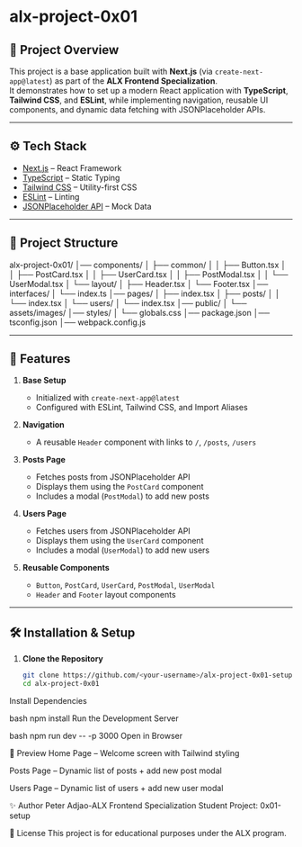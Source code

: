 # alx-project-0x01

## 📌 Project Overview
This project is a base application built with **Next.js** (via `create-next-app@latest`) as part of the **ALX Frontend Specialization**.  
It demonstrates how to set up a modern React application with **TypeScript**, **Tailwind CSS**, and **ESLint**, while implementing navigation, reusable UI components, and dynamic data fetching with JSONPlaceholder APIs.

---

## ⚙️ Tech Stack
- [Next.js](https://nextjs.org/) – React Framework
- [TypeScript](https://www.typescriptlang.org/) – Static Typing
- [Tailwind CSS](https://tailwindcss.com/) – Utility-first CSS
- [ESLint](https://eslint.org/) – Linting
- [JSONPlaceholder API](https://jsonplaceholder.typicode.com/) – Mock Data

---

## 📂 Project Structure
alx-project-0x01/
│── components/
│ ├── common/
│ │ ├── Button.tsx
│ │ ├── PostCard.tsx
│ │ ├── UserCard.tsx
│ │ ├── PostModal.tsx
│ │ └── UserModal.tsx
│ └── layout/
│ ├── Header.tsx
│ └── Footer.tsx
│── interfaces/
│ └── index.ts
│── pages/
│ ├── index.tsx
│ ├── posts/
│ │ └── index.tsx
│ └── users/
│ └── index.tsx
│── public/
│ └── assets/images/
│── styles/
│ └── globals.css
│── package.json
│── tsconfig.json
│── webpack.config.js

---

## 🚀 Features
1. **Base Setup**  
   - Initialized with `create-next-app@latest`
   - Configured with ESLint, Tailwind CSS, and Import Aliases  

2. **Navigation**  
   - A reusable `Header` component with links to `/`, `/posts`, `/users`  

3. **Posts Page**  
   - Fetches posts from JSONPlaceholder API  
   - Displays them using the `PostCard` component  
   - Includes a modal (`PostModal`) to add new posts  

4. **Users Page**  
   - Fetches users from JSONPlaceholder API  
   - Displays them using the `UserCard` component  
   - Includes a modal (`UserModal`) to add new users  

5. **Reusable Components**  
   - `Button`, `PostCard`, `UserCard`, `PostModal`, `UserModal`  
   - `Header` and `Footer` layout components  

---

## 🛠️ Installation & Setup

1. **Clone the Repository**
   ```bash
   git clone https://github.com/<your-username>/alx-project-0x01-setup.git
   cd alx-project-0x01
Install Dependencies

bash
npm install
Run the Development Server

bash
npm run dev -- -p 3000
Open in Browser

📸 Preview
Home Page – Welcome screen with Tailwind styling

Posts Page – Dynamic list of posts + add new post modal

Users Page – Dynamic list of users + add new user modal

✨ Author
Peter Adjao-ALX Frontend Specialization Student
Project: 0x01-setup

📜 License
This project is for educational purposes under the ALX program.

